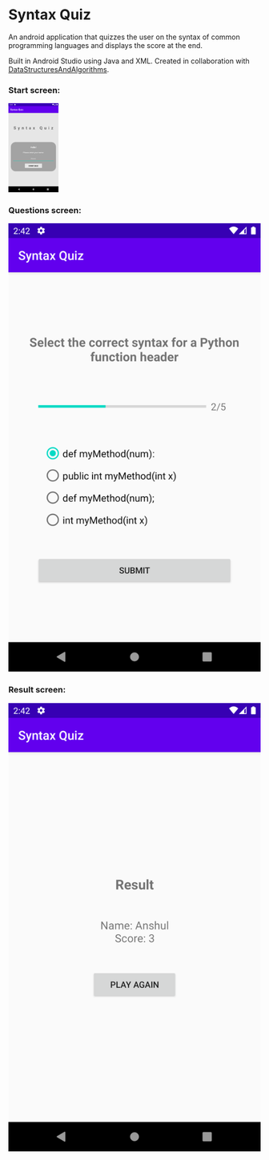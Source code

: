 # Syntax Quiz
An android application that quizzes the user on the syntax of common programming languages and displays the score at the end.

Built in Android Studio using Java and XML.
Created in collaboration with [DataStructuresAndAlgorithms](https://github.com/DataStructuresAndAlgorithms).

### Start screen:
<img src="./docs/images/start-screen.png" width="100">

### Questions screen:
![Question](./docs/images/quiz-screen.png)

### Result screen:
![Result](./docs/images/result-screen.png)
